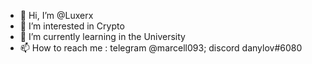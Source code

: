 - 👋 Hi, I’m @Luxerx
- 👀 I’m interested in Crypto
- 🌱 I’m currently learning in the University
- 📫 How to reach me : telegram @marcell093; discord danylov#6080

<!---
Luxerx/Luxerx is a ✨ special ✨ repository because its `README.md` (this file) appears on your GitHub profile.
You can click the Preview link to take a look at your changes.
--->

